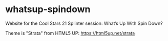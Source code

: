# whatsup-spindown
Website for the Cool Stars 21 Splinter session: What’s Up With Spin Down? 

Theme is "Strata" from HTML5 UP:
https://html5up.net/strata